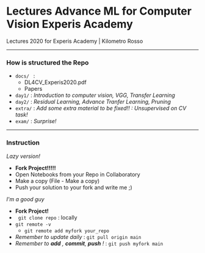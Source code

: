 # Lectures Advance ML for Computer Vision Experis Academy
Lectures 2020 for Experis Academy | Kilometro Rosso

-----------------------------------------
### How is structured the Repo

- ``` docs/  ```   : 
  - DL4CV_Experis2020.pdf
  - Papers
- ``` day1/ ```   :  *Introduction to computer vision, VGG, Transfer Learning*
- ``` day2/ ```   :  *Residual Learning, Advance Tranfer Learning, Pruning*
- ``` extra/ ```   :  *Add some extra material to be fixed!! : Unsupervised on CV task!*  
- ``` exam/ ```   :  *Surprise!*  

-----------------------------------------
### Instruction

*Lazy version!*

- **Fork Project!!!!!**
- Open Notebooks from your Repo in Collaboratory
- Make a copy (File - Make a copy)
- Push your solution to your fork and write me ;)

*I'm a good guy*

- **Fork Project!**
- ``` git clone repo``` : locally
- ```git remote -v```
  - ```git remote add myfork your_repo```
- *Remember to update daily* : ```git pull origin main```
- *Remember to **add** , **commit**, **push** !*  : ```git push myfork main```

